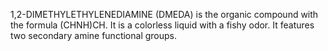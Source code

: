 1,2-DIMETHYLETHYLENEDIAMINE (DMEDA) is the organic compound with the formula (CHNH)CH. It is a colorless liquid with a fishy odor. It features two secondary amine functional groups.
